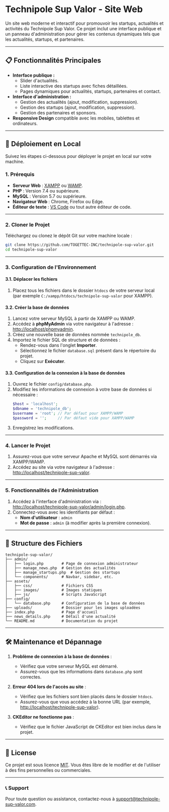 
# Technipole Sup Valor - Site Web

Un site web moderne et interactif pour promouvoir les startups, actualités et activités du Technipole Sup Valor. Ce projet inclut une interface publique et un panneau d'administration pour gérer les contenus dynamiques tels que les actualités, startups, et partenaires.

---

## 📋 Fonctionnalités Principales

- **Interface publique :**
  - Slider d'actualités.
  - Liste interactive des startups avec fiches détaillées.
  - Pages dynamiques pour actualités, startups, partenaires et contact.
- **Interface d'administration :**
  - Gestion des actualités (ajout, modification, suppression).
  - Gestion des startups (ajout, modification, suppression).
  - Gestion des partenaires et sponsors.
- **Responsive Design** compatible avec les mobiles, tablettes et ordinateurs.

---

## 🚀 Déploiement en Local

Suivez les étapes ci-dessous pour déployer le projet en local sur votre machine.

### 1. Prérequis

- **Serveur Web** : [XAMPP](https://www.apachefriends.org/index.html) ou [WAMP](https://www.wampserver.com/).
- **PHP** : Version 7.4 ou supérieure.
- **MySQL** : Version 5.7 ou supérieure.
- **Navigateur Web** : Chrome, Firefox ou Edge.
- **Éditeur de texte** : [VS Code](https://code.visualstudio.com/) ou tout autre éditeur de code.

---

### 2. Cloner le Projet

Téléchargez ou clonez le dépôt Git sur votre machine locale :

```bash
git clone https://github.com/TOGETTEC-INC/technipole-sup-valor.git
cd technipole-sup-valor
```

---

### 3. Configuration de l'Environnement

#### 3.1. Déplacer les fichiers
1. Placez tous les fichiers dans le dossier `htdocs` de votre serveur local (par exemple `C:/xampp/htdocs/technipole-sup-valor` pour XAMPP).

#### 3.2. Créer la base de données
1. Lancez votre serveur MySQL à partir de XAMPP ou WAMP.
2. Accédez à **phpMyAdmin** via votre navigateur à l'adresse : [http://localhost/phpmyadmin](http://localhost/phpmyadmin).
3. Créez une nouvelle base de données nommée `technipole_db`.
4. Importez le fichier SQL de structure et de données :
   - Rendez-vous dans l'onglet **Importer**.
   - Sélectionnez le fichier `database.sql` présent dans le répertoire du projet.
   - Cliquez sur **Exécuter**.

#### 3.3. Configuration de la connexion à la base de données
1. Ouvrez le fichier `config/database.php`.
2. Modifiez les informations de connexion à votre base de données si nécessaire :
   ```php
   $host = 'localhost';
   $dbname = 'technipole_db';
   $username = 'root'; // Par défaut pour XAMPP/WAMP
   $password = '';     // Par défaut vide pour XAMPP/WAMP
   ```
3. Enregistrez les modifications.

---

### 4. Lancer le Projet

1. Assurez-vous que votre serveur Apache et MySQL sont démarrés via XAMPP/WAMP.
2. Accédez au site via votre navigateur à l'adresse :  
   [http://localhost/technipole-sup-valor](http://localhost/technipole-sup-valor).

---

### 5. Fonctionnalités de l'Administration

1. Accédez à l'interface d'administration via :  
   [http://localhost/technipole-sup-valor/admin/login.php](http://localhost/technipole-sup-valor/admin/login.php).
2. Connectez-vous avec les identifiants par défaut :
   - **Nom d'utilisateur** : `admin`
   - **Mot de passe** : `admin` (à modifier après la première connexion).

---

## 📂 Structure des Fichiers

```plaintext
technipole-sup-valor/
├── admin/
│   ├── login.php        # Page de connexion administrateur
│   ├── manage_news.php  # Gestion des actualités
│   ├── manage_startups.php  # Gestion des startups
│   └── components/      # Navbar, sidebar, etc.
├── assets/
│   ├── css/             # Fichiers CSS
│   ├── images/          # Images statiques
│   ├── js/              # Scripts JavaScript
├── config/
│   └── database.php     # Configuration de la base de données
├── uploads/             # Dossier pour les images uploadées
├── index.php            # Page d'accueil
├── news_details.php     # Détail d'une actualité
└── README.md            # Documentation du projet
```

---

## 🛠️ Maintenance et Dépannage

1. **Problème de connexion à la base de données** :
   - Vérifiez que votre serveur MySQL est démarré.
   - Assurez-vous que les informations dans `database.php` sont correctes.

2. **Erreur 404 lors de l'accès au site** :
   - Vérifiez que les fichiers sont bien placés dans le dossier `htdocs`.
   - Assurez-vous que vous accédez à la bonne URL (par exemple, [http://localhost/technipole-sup-valor](http://localhost/technipole-sup-valor)).

3. **CKEditor ne fonctionne pas** :
   - Vérifiez que le fichier JavaScript de CKEditor est bien inclus dans le projet.

---

## 📄 License

Ce projet est sous licence [MIT](https://opensource.org/licenses/MIT). Vous êtes libre de le modifier et de l'utiliser à des fins personnelles ou commerciales.

---

### 📞 Support

Pour toute question ou assistance, contactez-nous à [support@technipole-sup-valor.com](mailto:support@technipole-sup-valor.com).
